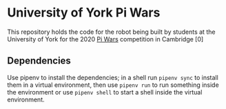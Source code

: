 # University of York Pi Wars

This repository holds the code for the robot being built by students at the
University of York for the 2020 [Pi Wars](https://piwars.org/) competition in
Cambridge [0]

## Dependencies

Use pipenv to install the dependencies; in a shell run `pipenv sync` to install
them in a virtual environment, then use `pipenv run` to run something inside
the environment or use `pipenv shell` to start a shell inside the virtual
environment.
